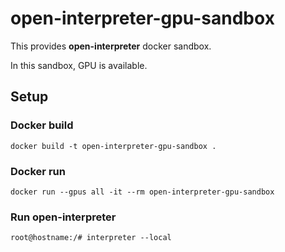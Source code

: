 # open-interpreter-gpu-sandbox
This provides **open-interpreter** docker sandbox.

In this sandbox, GPU is available.

## Setup
### Docker build
```shell
docker build -t open-interpreter-gpu-sandbox .
```

### Docker run
```shell
docker run --gpus all -it --rm open-interpreter-gpu-sandbox
```

### Run open-interpreter
```shell
root@hostname:/# interpreter --local
```